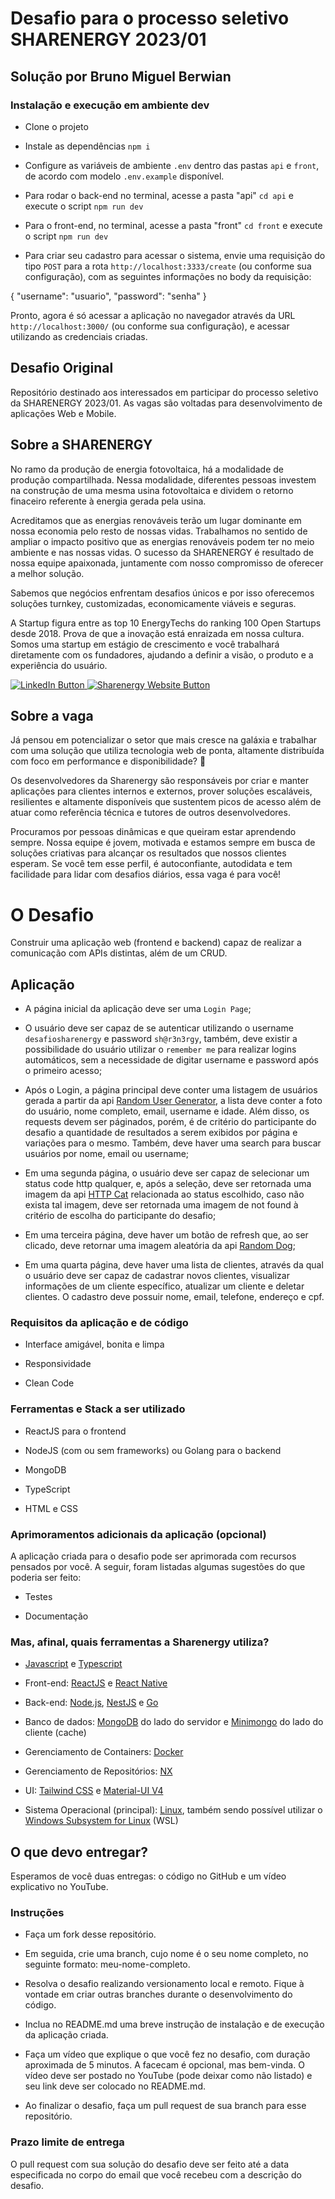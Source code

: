 # Desafio para o processo seletivo SHARENERGY 2023/01

## Solução por Bruno Miguel Berwian

### Instalação e execução em ambiente dev

- Clone o projeto
- Instale as dependências `npm i`
- Configure as variáveis de ambiente `.env` dentro das pastas `api` e `front`, de acordo com modelo `.env.example` disponível.
- Para rodar o back-end no terminal, acesse a pasta "api" `cd api` e execute o script `npm run dev`
- Para o front-end, no terminal, acesse a pasta "front" `cd front` e execute o script `npm run dev`

- Para criar seu cadastro para acessar o sistema, envie uma requisição do tipo `POST` para a rota `http://localhost:3333/create` (ou conforme sua configuração), com as seguintes informações no body da requisição:

{
"username": "usuario",
"password": "senha"
}

Pronto, agora é só acessar a aplicação no navegador através da URL `http://localhost:3000/` (ou conforme sua configuração), e acessar utilizando as credenciais criadas.

## Desafio Original

Repositório destinado aos interessados em participar do processo seletivo da SHARENERGY 2023/01. As vagas são voltadas para desenvolvimento de aplicações Web e Mobile.

## Sobre a SHARENERGY

No ramo da produção de energia fotovoltaica, há a modalidade de produção compartilhada. Nessa modalidade, diferentes pessoas investem na construção de uma mesma usina fotovoltaica e dividem o retorno finaceiro referente à energia gerada pela usina.

Acreditamos que as energias renováveis terão um lugar dominante em nossa economia pelo resto de nossas vidas. Trabalhamos no sentido de ampliar o impacto positivo que as energias renováveis podem ter no meio ambiente e nas nossas vidas. O sucesso da SHARENERGY é resultado de nossa equipe apaixonada, juntamente com nosso compromisso de oferecer a melhor solução.

Sabemos que negócios enfrentam desafios únicos e por isso oferecemos soluções turnkey, customizadas, economicamente viáveis e seguras.

A Startup figura entre as top 10 EnergyTechs do ranking 100 Open Startups desde 2018. Prova de que a inovação está enraizada em nossa cultura. Somos uma startup em estágio de crescimento e você trabalhará diretamente com os fundadores, ajudando a definir a visão, o produto e a experiência do usuário.

<p  align="left">

<a  href="https://www.linkedin.com/company/sharenergy-brasil/">

<img  src="https://img.shields.io/badge/LinkedIn-%230077B5.svg?&style=flat-square&logo=linkedin&logoColor=white"  alt="LinkedIn Button">

</a>

<a  href="https://sharenergy.com.br/">

<img  src="https://img.shields.io/badge/-Website-red"  alt="Sharenergy Website Button">

</a>

</p>

## Sobre a vaga

Já pensou em potencializar o setor que mais cresce na galáxia e trabalhar com uma solução que utiliza tecnologia web de ponta, altamente distribuída com foco em performance e disponibilidade? 👀

Os desenvolvedores da Sharenergy são responsáveis por criar e manter aplicações para clientes internos e externos, prover soluções escaláveis, resilientes e altamente disponíveis que sustentem picos de acesso além de atuar como referência técnica e tutores de outros desenvolvedores.

Procuramos por pessoas dinâmicas e que queiram estar aprendendo sempre. Nossa equipe é jovem, motivada e estamos sempre em busca de soluções criativas para alcançar os resultados que nossos clientes esperam. Se você tem esse perfil, é autoconfiante, autodidata e tem facilidade para lidar com desafios diários, essa vaga é para você!

# O Desafio

Construir uma aplicação web (frontend e backend) capaz de realizar a comunicação com APIs distintas, além de um CRUD.

## Aplicação

- A página inicial da aplicação deve ser uma `Login Page`;

- O usuário deve ser capaz de se autenticar utilizando o username `desafiosharenergy` e password `sh@r3n3rgy`, também, deve existir a possibilidade do usuário utilizar o `remember me` para realizar logins automáticos, sem a necessidade de digitar username e password após o primeiro acesso;

- Após o Login, a página principal deve conter uma listagem de usuários gerada a partir da api [Random User Generator](https://randomuser.me/), a lista deve conter a foto do usuário, nome completo, email, username e idade. Além disso, os requests devem ser páginados, porém, é de critério do participante do desafio a quantidade de resultados a serem exibidos por página e variações para o mesmo. Também, deve haver uma search para buscar usuários por nome, email ou username;

- Em uma segunda página, o usuário deve ser capaz de selecionar um status code http qualquer, e, após a seleção, deve ser retornada uma imagem da api [HTTP Cat](https://http.cat/) relacionada ao status escolhido, caso não exista tal imagem, deve ser retornada uma imagem de not found à critério de escolha do participante do desafio;

- Em uma terceira página, deve haver um botão de refresh que, ao ser clicado, deve retornar uma imagem aleatória da api [Random Dog](https://random.dog/);

- Em uma quarta página, deve haver uma lista de clientes, através da qual o usuário deve ser capaz de cadastrar novos clientes, visualizar informações de um cliente específico, atualizar um cliente e deletar clientes. O cadastro deve possuir nome, email, telefone, endereço e cpf.

### Requisitos da aplicação e de código

- Interface amigável, bonita e limpa

- Responsividade

- Clean Code

### Ferramentas e Stack a ser utilizado

- ReactJS para o frontend

- NodeJS (com ou sem frameworks) ou Golang para o backend

- MongoDB

- TypeScript

- HTML e CSS

### Aprimoramentos adicionais da aplicação (opcional)

A aplicação criada para o desafio pode ser aprimorada com recursos pensados por você. A seguir, foram listadas algumas sugestões do que poderia ser feito:

- Testes

- Documentação

### Mas, afinal, quais ferramentas a Sharenergy utiliza?

- [Javascript](https://developer.mozilla.org/pt-BR/docs/Web/JavaScript) e [Typescript](https://www.typescriptlang.org/)

- Front-end: [ReactJS](https://reactjs.org/) e [React Native](https://reactnative.dev/)

- Back-end: [Node.js](https://nodejs.org/en/), [NestJS](https://nestjs.com/) e [Go](https://golang.org/)

- Banco de dados: [MongoDB](https://www.mongodb.com/) do lado do servidor e [Minimongo](https://guide.meteor.com/collections.html) do lado do cliente (cache)

- Gerenciamento de Containers: [Docker](https://www.docker.com/)

- Gerenciamento de Repositórios: [NX](https://nx.dev/)

- UI: [Tailwind CSS](https://tailwindcss.com/) e [Material-UI V4](https://v4.mui.com/)

- Sistema Operacional (principal): [Linux](https://www.linux.org/), também sendo possível utilizar o [Windows Subsystem for Linux](https://docs.microsoft.com/en-us/windows/wsl/) (WSL)

## O que devo entregar?

Esperamos de você duas entregas: o código no GitHub e um vídeo explicativo no YouTube.

### Instruções

- Faça um fork desse repositório.

- Em seguida, crie uma branch, cujo nome é o seu nome completo, no seguinte formato: meu-nome-completo.

- Resolva o desafio realizando versionamento local e remoto. Fique à vontade em criar outras branches durante o desenvolvimento do código.

- Inclua no README.md uma breve instrução de instalação e de execução da aplicação criada.

- Faça um vídeo que explique o que você fez no desafio, com duração aproximada de 5 minutos. A facecam é opcional, mas bem-vinda. O vídeo deve ser postado no YouTube (pode deixar como não listado) e seu link deve ser colocado no README.md.

- Ao finalizar o desafio, faça um pull request de sua branch para esse repositório.

### Prazo limite de entrega

O pull request com sua solução do desafio deve ser feito até a data especificada no corpo do email que você recebeu com a descrição do desafio.
